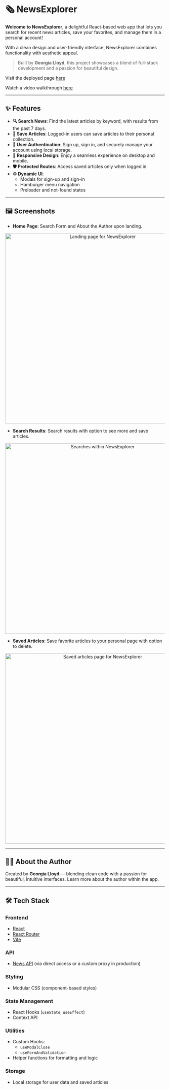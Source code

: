 # 🗞️ NewsExplorer

**Welcome to NewsExplorer**, a delightful React-based web app that lets you search for recent news articles, save your favorites, and manage them in a personal account!

With a clean design and user-friendly interface, NewsExplorer combines functionality with aesthetic appeal.

> Built by **Georgia Lloyd**, this project showcases a blend of full-stack development and a passion for beautiful design.

Visit the deployed page [here](https://joja-peaches.github.io/news-explorer/) 

Watch a video walkthrough [here](https://www.loom.com/share/3640fe0f54cb4761b7e94e6f4e7a793b?sid=f1c0bd1f-eae5-4dc0-a285-79cd37374df1)

---

## ✨ Features

- **🔍 Search News**: Find the latest articles by keyword, with results from the past 7 days.  
- **💾 Save Articles**: Logged-in users can save articles to their personal collection.  
- **🔐 User Authentication**: Sign up, sign in, and securely manage your account using local storage.  
- **📱 Responsive Design**: Enjoy a seamless experience on desktop and mobile.  
- **🛡️ Protected Routes**: Access saved articles only when logged in.  
- **⚙️ Dynamic UI**:
  - Modals for sign-up and sign-in
  - Hamburger menu navigation
  - Preloader and not-found states

---

## 🖼️ Screenshots

- **Home Page**: Search Form and About the Author upon landing.
<p align="center">
  <img src="https://iili.io/FD5hJUb.jpg" alt="Landing page for NewsExplorer" width="600" />
</p>

- **Search Results**: Search results with option to see more and save articles.
<p align="center">
  <img src="https://iili.io/FD5h9fe.jpg" alt="Searches within NewsExplorer" width="600" />
</p>

- **Saved Articles**: Save favorite articles to your personal page with option to delete.
<p align="center">
  <img src="https://iili.io/FD5h2Jj.jpg" alt="Saved articles page for NewsExplorer" width="600" />
</p>

---

## 👩‍💻 About the Author

Created by **Georgia Lloyd** — blending clean code with a passion for beautiful, intuitive interfaces. Learn more about the author within the app.

---

## 🛠️ Tech Stack

### Frontend
- [React](https://reactjs.org)
- [React Router](https://reactrouter.com/)
- [Vite](https://vitejs.dev/)

### API
- [News API](https://newsapi.org) (via direct access or a custom proxy in production)

### Styling
- Modular CSS (component-based styles)

### State Management
- React Hooks (`useState`, `useEffect`)
- Context API

### Utilities
- Custom Hooks:
  - `useModalClose`
  - `useFormAndValidation`
- Helper functions for formatting and logic

### Storage
- Local storage for user data and saved articles
